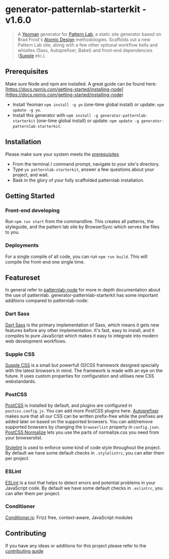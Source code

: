 # generator-patternlab-starterkit - v1.6.0

> A [Yeoman](http://yeoman.io) generator for [Pattern Lab](http://patternlab.io/), a static site generator based on Brad Frost's [Atomic Design](http://bradfrostweb.com/blog/post/atomic-web-design/) methodologies.
> Scaffolds out a new Pattern Lab site, along with a few other optional workflow bells and whistles (Sass, Autoprefixer, Babel) and front-end dependencies ([Supple](https://github.com/supple-css/supple) etc.).


<a name="prerequisites"></a>
## Prerequisites
Make sure Node and npm are installed. A great guide can be found here: [https://docs.npmjs.com/getting-started/installing-node](https://docs.npmjs.com/getting-started/installing-node)

- Install Yeoman `npm install -g yo` (one-time global install) or update: `npm update -g yo`.
- Install this generator with `npm install -g generator-patternlab-starterkit` (one-time global install) or update: `npm update -g generator-patternlab-starterkit`.

## Installation
Please make sure your system meets the [prerequisites](#prerequisites)
- From the terminal / command prompt, navigate to your site's directory.
- Type `yo patternlab-starterkit`, answer a few questions about your project, and wait.
- Bask in the glory of your fully scaffolded patternlab installation.


## Getting Started
### Front-end developing
Run `npm run start` from the commandline. This creates all patterns, the styleguide, and the pattern lab site by BrowserSync which serves the files to you.


### Deployments
For a single compile of all code, you can run `npm run build`. This will compile the front-end one single time.


## Featureset
In general refer to [patternlab-node](https://github.com/pattern-lab/patternlab-node) for more in depth documentation about the use of patternlab.
generator-patternlab-starterkit has some important additions compared to patternlab-node:


### Dart Sass
[Dart Sass](https://sass-lang.com/dart-sass) is the primary implementation of Sass, which means it gets new features before any other implementation. It's fast, easy to install, and it compiles to pure JavaScript which makes it easy to integrate into modern web development workflows.


### Supple CSS
[Supple CSS](https://github.com/supple-css/supple) is a small but powerfull (S)CSS framework designed specially with the latest browsers in mind. The framework is made with an eye on the future. It uses custom properties for configuration and utilises new CSS webstandards.


### PostCSS

[PostCSS](https://postcss.org/) is installed by default, and plugins are configured in `postcss.config.js`. You can add more PostCSS plugins here. [Autoprefixer](https://github.com/postcss/autoprefixer) makes sure that all our CSS can be written prefix-free while the prefixes are added later on based on the supported browsers. You can add/remove supported browsers by changing the `browserlist` property in `config.json`. [PostCSS Normalize](https://github.com/csstools/postcss-normalize/blob/master/README.md) lets you use the parts of normalize.css you need from your browserslist.

[Stylelint](https://github.com/stylelint/stylelint) is used to enforce some kind of code style throughout the project. By default we have some default checks in `.stylelintrc`, you can alter them per project.


### ESLint
[ESLint](http://eslint.org/) is a tool that helps to detect errors and potential problems in your JavaScript code. By default we have some default checks in `.eslintrc`, you can alter them per project.

### Conditioner
[Conditioner.js](https://github.com/rikschennink/conditioner): Frizz free, context-aware, JavaScript modules


## Contributing
If you have any ideas or additions for this project please refer to the [contributing guide](CONTRIBUTING.md)
